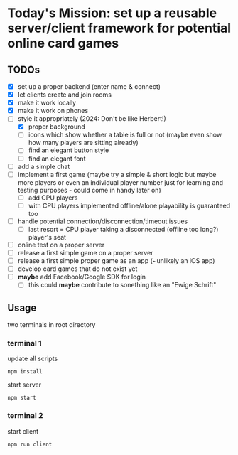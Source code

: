 # Today's Mission: set up a reusable server/client framework for potential online card games

## TODOs
- [x] set up a proper backend (enter name & connect)
- [x] let clients create and join rooms
- [x] make it work locally
- [x] make it work on phones
- [ ] style it appropriately (2024: Don't be like Herbert!)
  - [x] proper background
  - [ ] icons which show whether a table is full or not (maybe even show how many players are sitting already)
  - [ ] find an elegant button style
  - [ ] find an elegant font
- [ ] add a simple chat
- [ ] implement a first game (maybe try a simple & short logic but maybe more players or even an individual player number just for learning and testing purposes - could come in handy later on)
  - [ ] add CPU players
  - [ ] with CPU players implemented offline/alone playability is guaranteed too
- [ ] handle potential connection/disconnection/timeout issues
  - [ ] last resort = CPU player taking a disconnected (offline too long?) player's seat
- [ ] online test on a proper server
- [ ] release a first simple game on a proper server
- [ ] release a first simple proper game as an app (~unlikely an iOS app)
- [ ] develop card games that do not exist yet
- [ ] **maybe** add Facebook/Google SDK for login
  - [ ] this could **maybe** contribute to sonething like an "Ewige Schrift"

## Usage
two terminals in root directory
### terminal 1
update all scripts
```
npm install
```
start server
```
npm start
```
### terminal 2
start client
```
npm run client
```






